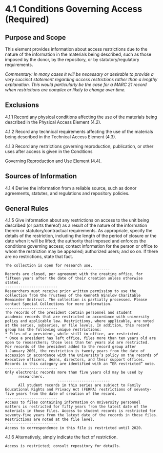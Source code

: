 # 4.1 Conditions Governing Access (Required)

## Purpose and Scope

This element provides information about access restrictions due to the nature of the information in the materials being described, such as those imposed by the donor, by the repository, or by statutory/regulatory requirements.

*Commentary: In many cases it will be necessary or desirable to provide a very succinct statement regarding access restrictions rather than a lengthy explanation. This would particularly be the case for a MARC 21 record when restrictions are complex or likely to change over time.*

## Exclusions

4.1.1 Record any physical conditions affecting the use of the materials being described in the Physical Access Element (4.2).

4.1.2 Record any technical requirements affecting the use of the materials being described in the Technical Access Element (4.3).

4.1.3 Record any restrictions governing reproduction, publication, or other uses after access is given in the Conditions

Governing Reproduction and Use Element (4.4).

## Sources of Information

4.1.4 Derive the information from a reliable source, such as donor agreements, statutes, and regulations and repository policies.

## General Rules

4.1.5 Give information about any restrictions on access to the unit being described (or parts thereof) as a result of the nature of the information therein or statutory/contractual requirements. As appropriate, specify the details of the restriction, including the length of the period of closure or the date when it will be lifted; the authority that imposed and enforces the conditions governing access; contact information for the person or office to whom the restriction may be appealed; authorized users; and so on. If there are no restrictions, state that fact.
```
The collection is open for research use.
                        ------------------------
Records are closed, per agreement with the creating office, for fifteen years after the date of their creation unless otherwise
stated.
------------------------
Researchers must receive prior written permission to use the
collection from the Trustees of the Kenneth Winslow Charitable Remainder Unitrust. The collection is partially processed. Please contact Special Collections for more information.
------------------------
The records of the president contain personnel and student
academic records that are restricted in accordance with university policy and applicable law. Restrictions, where applicable, are noted at the series, subseries, or file levels. In addition, this record group has the following unique restrictions:
* Files of a president, while still in office, are restricted.
* Once a president has left office, files more than ten years old are open to researchers; those less than ten years old are restricted.
For records of the president added to the record group after
1 January 2001, the restriction is twenty years from the date of accession in accordance with the University’s policy on the records of executive officers, deans, directors, and their support offices. Records in this category are identified with an “ER restricted” note.
------------------------
Only electronic records more than five years old may be used by
      researchers.
                        ------------------------
      All student records in this series are subject to Family
Educational Rights and Privacy Act (FERPA) restrictions of seventy-five years from the date of creation of the record.
------------------------
Access to files containing information on University personnel
matters is restricted for fifty years from the latest date of the materials in those files. Access to student records is restricted for seventy-five years from the latest date of the records in those files. Restrictions are noted at the file level.
------------------------
Access to correspondence in this file is restricted until 2020.
```

4.1.6 Alternatively, simply indicate the fact of restriction.

`Access is restricted; consult repository for details.`
